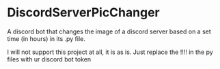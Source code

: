 # DiscordServerPicChanger
A discord bot that changes the image of a discord server based on a set time (in hours) in its .py file.

I will not support this project at all, it is as is. Just replace the !!!! in the py files with ur discord bot token
